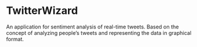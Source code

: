 # TwitterWizard

An application for sentiment analysis of real-time tweets. Based on the concept of analyzing people’s tweets and representing the data in graphical format.

